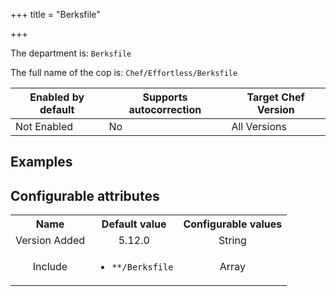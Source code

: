 +++
title = "Berksfile"

+++

<!-- This content is automatically generated. See https://github.com/chef/chef-web-docs/blob/main/generated/README.md -->

The department is: `Berksfile`

The full name of the cop is: `Chef/Effortless/Berksfile`

| Enabled by default | Supports autocorrection | Target Chef Version |
| --- | --- | --- |
| Not Enabled | No | All Versions |

## Examples

<nil>

## Configurable attributes

<table>
<tbody><tr>
<th>Name</th>
<th>Default value</th>
<th>Configurable values</th>
</tr>
<tr>
<td style="text-align:center">Version Added</td>
<td style="text-align:center">5.12.0</td>
<td style="text-align:center">String</td>
</tr>
<tr><td style="text-align:center">Include</td>
<td style="text-align:center"><ul>
<li><code>**/Berksfile</code></li>
</ul>
</td>
<td style="text-align:center">Array</td>
</tr></tbody></table>
